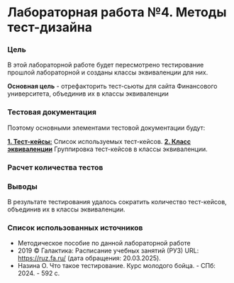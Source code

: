 # Лабораторная работа №4. Методы тест-дизайна
### Цель
В этой лабораторной работе будет пересмотрено тестирование прошлой лабораторной и созданы классы эквиваленции для них.

**Основная цель** - отрефакторить тест-сьюты для сайта Финансового университета, объединив их в классы эквиваленции

### Тестовая документация
Поэтому основными элементами тестовой документации будут:

**[1. Тест-кейсы:](test_cases_4.md)** Список используемых тест-кейсов.
**[2. Класс эквиваленции](eq_classes.md)** Группировка тест-кейсов в классы эквиваленции.

### Расчет количества тестов

### Выводы
В результате тестирования удалось сократить количество тест-кейсов, объединив их в классы эквиваленции.

### Список использованных источников
- Методическое пособие по данной лабораторной работе
- 2019 © Галактика: Расписание учебных занятий (РУЗ) URL: https://ruz.fa.ru/ (дата обращения: 20.03.2025).
- Назина О. Что такое тестирование. Курс молодого бойца. - СПб: 2024. - 592 с.

